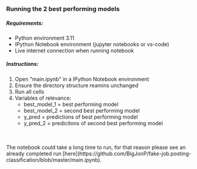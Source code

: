 ### Running the 2 best performing models

##### Requirements:
- Python environment 3.11
- IPython Notebook environment (jupyter notebooks or vs-code)
- Live internet connection when running notebook

##### Instructions:
1. Open "main.ipynb" in a IPython Notebook environment
2. Ensure the directory structure reamins unchanged
3. Run all cells
4. Variables of relevance:
    * best_model_1 = best performing model
    * best_model_2 = second best performing model
    * y_pred = predictions of best performing model
    * y_pred_2 = predicitons of second best performing model



<br>
<br>
The notebook could take a long time to run, for that reason please see an already completed run [here](https://github.com/BigJonP/fake-job.posting-classification/blob/master/main.ipynb).